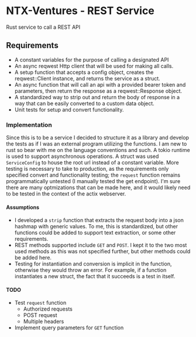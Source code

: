 # NTX-Ventures - REST Service
Rust service to call a REST API 

## Requirements 
-   A constant variables for the purpose of calling a designated API
-   An async reqwest Http client that will be used for making all calls.
-   A setup function that accepts a config object, creates the reqwest::Client instance, and returns the service as a struct.
-   An async function that will call an api with a provided bearer token and parameters, then return the response as a reqwest::Response object.
-   A standardized way to strip out and return the body of response in a way that can be easily converted to a custom data object.
-   Unit tests for setup and convert functionality.

### Implementation
Since this is to be a service I decided to structure it as a library and develop the tests as if I was an external program utilizing the functions. I am new to rust so bear with me on the language conventions and such. A tokio runtime is used to support asynchronous operations. A struct was used ``ServiceConfig`` to house the root url instead of a constant variable. More testing is necessary to take to production, as the requirements only specified convert and functionality testing; the ``request`` function remains programmatically untested (I manually tested the get endpoint). I'm sure there are many optmizations that can be made here, and it would likely need to be tested in the context of the actix webserver.

#### Assumptions
-   I developed a ``strip`` function that extracts the request body into a json hashmap with generic values. To me, this is standardized, but other functions could be added to support text extraction, or some other requirements.
-   REST methods supported include ``GET`` and ``POST``. I kept it to the two most used methods as this was not specified further, but other methods could be added here.
-   Testing for instantiation and conversion is implicit in the function, otherwise they would throw an error. For example, if a function instantiates a new struct, the fact that it succeeds is a test in itself.

#### TODO
-   Test ``request`` function
    -   Authorized requests
    -   POST request
    -   Multiple headers
-   Implement query parameters for ``GET`` function
